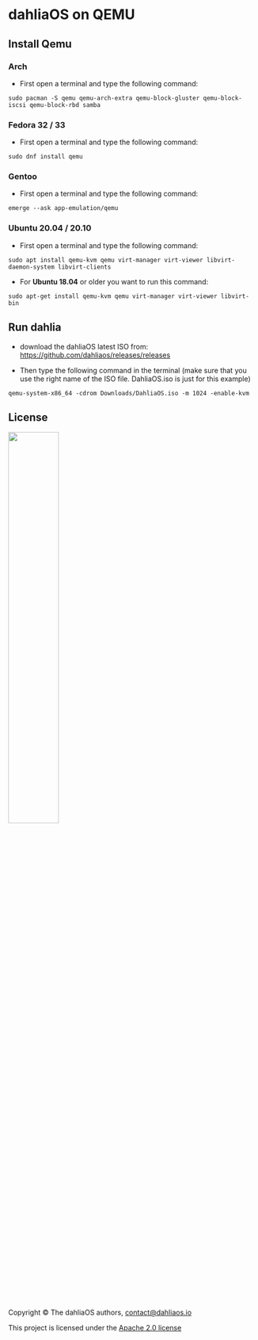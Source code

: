 # dahliaOS on QEMU

## Install Qemu

### Arch
- First open a terminal and type the following command:
```
sudo pacman -S qemu qemu-arch-extra qemu-block-gluster qemu-block-iscsi qemu-block-rbd samba
```
### Fedora 32 / 33
- First open a terminal and type the following command:
```
sudo dnf install qemu
```
### Gentoo
- First open a terminal and type the following command:
```
emerge --ask app-emulation/qemu
```
### Ubuntu 20.04 / 20.10
- First open a terminal and type the following command:
```
sudo apt install qemu-kvm qemu virt-manager virt-viewer libvirt-daemon-system libvirt-clients
```
- For **Ubuntu 18.04** or older you want to run this command: 
```
sudo apt-get install qemu-kvm qemu virt-manager virt-viewer libvirt-bin
```
## Run dahlia
- download the dahliaOS latest ISO from: https://github.com/dahliaos/releases/releases 

- Then type the following command in the terminal (make sure that you use the right name of the ISO file. DahliaOS.iso is just for this example)
```
qemu-system-x86_64 -cdrom Downloads/DahliaOS.iso -m 1024 -enable-kvm
```
## License

<p align="left">
  <img width="45%" src="https://github.com/dahliaos/brand/blob/master/Logo%20SVGs/dahliaOS%20logo%20with%20text%20(drop%20shadow).svg"
</p>

Copyright © The dahliaOS authors, contact@dahliaos.io

This project is licensed under the [Apache 2.0 license](../LICENSE)
